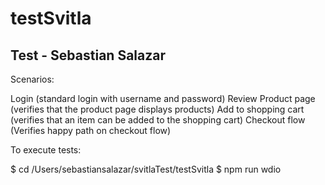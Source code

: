 # testSvitla

Test - Sebastian Salazar 
-----------------------

Scenarios: 

Login (standard login with username and password)
Review Product page (verifies that the product page displays products)
Add to shopping cart (verifies that an item can be added to the shopping cart)
Checkout flow (Verifies happy path on checkout flow)

To execute tests: 

$ cd /Users/sebastiansalazar/svitlaTest/testSvitla
$ npm run wdio